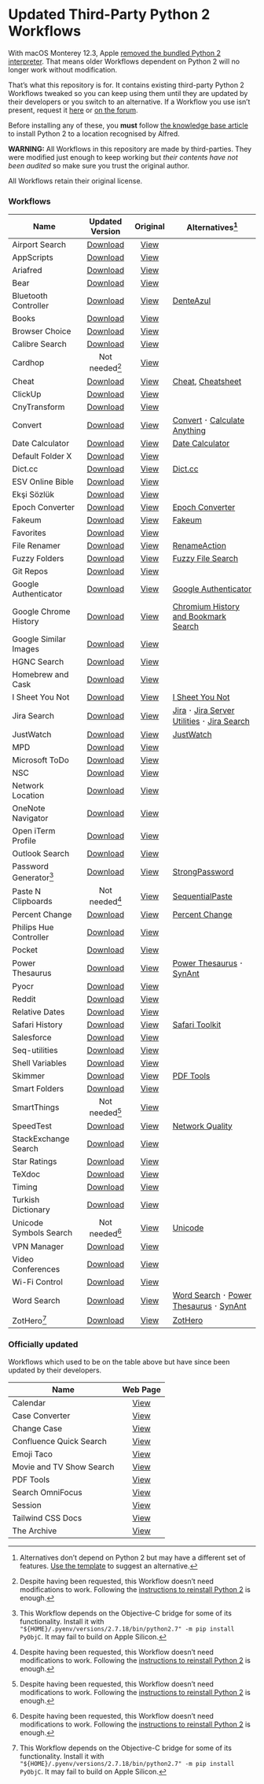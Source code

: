# Updated Third-Party Python 2 Workflows

With macOS Monterey 12.3, Apple [removed the bundled Python 2 interpreter](https://developer.apple.com/documentation/macos-release-notes/macos-12_3-release-notes#Python). That means older Workflows dependent on Python 2 will no longer work without modification.

That’s what this repository is for. It contains existing third-party Python 2 Workflows tweaked so you can keep using them until they are updated by their developers or you switch to an alternative. If a Workflow you use isn’t present, request it [here](https://github.com/alfredapp/updated-third-party-python2-workflows/issues/new?template=request_workflow.yml) or [on the forum](https://www.alfredforum.com/topic/17941-making-python-2-workflows-work-on-macos-monterey-123-and-above/).

Before installing any of these, you **must** follow [the knowledge base article](https://www.alfredapp.com/help/kb/python-2-monterey/) to install Python 2 to a location recognised by Alfred.

**WARNING:** All Workflows in this repository are made by third-parties. They were modified just enough to keep working but *their contents have not been audited* so make sure you trust the original author.

All Workflows retain their original license.

### Workflows

<!-- BEGIN WORKFLOWS TABLE -->
| Name | Updated Version | Original | Alternatives[^1] |
| --- | :---: | :---: | --- |
| Airport Search | [Download](https://github.com/alfredapp/updated-third-party-python2-workflows/raw/main/Workflows/Airport%20Search.alfredworkflow) | [View](https://www.alfredforum.com/topic/9843-icao-iata-airport-searching/) | |
| AppScripts | [Download](https://github.com/alfredapp/updated-third-party-python2-workflows/raw/main/Workflows/AppScripts.alfredworkflow) | [View](https://www.alfredforum.com/topic/4218-appscripts-—-list-search-and-run-applescripts-for-the-active-application/) | |
| Ariafred | [Download](https://github.com/alfredapp/updated-third-party-python2-workflows/raw/main/Workflows/Ariafred.alfredworkflow) | [View](https://github.com/Wildog/Ariafred) | |
| Bear | [Download](https://github.com/alfredapp/updated-third-party-python2-workflows/raw/main/Workflows/Bear.alfredworkflow) | [View](https://www.alfredforum.com/topic/10403-bear-workflow-search-and-create-notes/) | |
| Bluetooth Controller | [Download](https://github.com/alfredapp/updated-third-party-python2-workflows/raw/main/Workflows/Bluetooth%20Controller.alfredworkflow) | [View](https://www.alfredforum.com/topic/14589-bluetooth-controller/) | [DenteAzul](https://www.alfredforum.com/topic/10075-denteazul-—-toggle-bluetooth-and-paired-device-connectivity/) |
| Books | [Download](https://github.com/alfredapp/updated-third-party-python2-workflows/raw/main/Workflows/Books.alfredworkflow) | [View](https://www.alfredforum.com/topic/13147-alfred-books-use-alfred-as-an-interface-to-access-apples-books-application/) | |
| Browser Choice | [Download](https://github.com/alfredapp/updated-third-party-python2-workflows/raw/main/Workflows/Browser%20Choice.alfredworkflow) | [View](https://www.alfredforum.com/topic/11787-any-way-to-open-a-url-with-a-particular-browser/) | |
| Calibre Search | [Download](https://github.com/alfredapp/updated-third-party-python2-workflows/raw/main/Workflows/Calibre%20Search.alfredworkflow) | [View](https://github.com/mpco/AlfredWorkflow-Calibre-Search) | |
| Cardhop | Not needed[^3] | [View](https://www.alfredforum.com/topic/10917-cardhop-workflow/) | |
| Cheat | [Download](https://github.com/alfredapp/updated-third-party-python2-workflows/raw/main/Workflows/Cheat.alfredworkflow) | [View](https://www.alfredforum.com/topic/13206-alfred-cheat-manage-your-own-cheat-sheets) | [Cheat](https://github.com/giovannicoppola/alfred-cheat/releases/latest), [Cheatsheet](https://github.com/giovannicoppola/alfred-workflow-cheatsheet/releases/latest) |
| ClickUp | [Download](https://github.com/alfredapp/updated-third-party-python2-workflows/raw/main/Workflows/ClickUp.alfredworkflow) | [View](https://www.alfredforum.com/topic/14384-clickup-workflow-task-management/) | |
| CnyTransform | [Download](https://github.com/alfredapp/updated-third-party-python2-workflows/raw/main/Workflows/CnyTransform.alfredworkflow) | [View](https://github.com/TerryX-Lee/AlfredWorkflow_CnyTransform) | |
| Convert | [Download](https://github.com/alfredapp/updated-third-party-python2-workflows/raw/main/Workflows/Convert.alfredworkflow) | [View](https://www.alfredforum.com/topic/3980-offline-unit-conversion-workflow/) | [Convert](https://github.com/giovannicoppola/alfred-convert) 𐄁 [Calculate Anything](https://github.com/biati-digital/alfred-calculate-anything) |
| Date Calculator | [Download](https://github.com/alfredapp/updated-third-party-python2-workflows/raw/main/Workflows/Date%20Calculator.alfredworkflow) | [View](https://github.com/MuppetGate/Alfred-Workflows-DateCalculator) | [Date Calculator](https://github.com/giovannicoppola/alfred-DateCalculator) |
| Default Folder X | [Download](https://github.com/alfredapp/updated-third-party-python2-workflows/raw/main/Workflows/Default%20Folder%20X.alfredworkflow) | [View](https://www.alfredforum.com/topic/8695-default-folder-x/) | |
| Dict.cc | [Download](https://github.com/alfredapp/updated-third-party-python2-workflows/raw/main/Workflows/Dict.cc.alfredworkflow) | [View](https://github.com/dennis-tra/alfred-dict.cc-workflow) | [Dict.cc](https://github.com/dennis-tra/alfred-dict.cc-workflow) |
| ESV Online Bible | [Download](https://github.com/alfredapp/updated-third-party-python2-workflows/raw/main/Workflows/ESV%20Online%20Bible.alfredworkflow) | [View](https://www.alfredforum.com/topic/9663-esv-online-bible/) | |
| Ekşi Sözlük | [Download](https://github.com/alfredapp/updated-third-party-python2-workflows/raw/main/Workflows/Ekşi%20Sözlük.alfredworkflow) | [View](https://github.com/ttuygun/alfred-eksi-sozluk-workflow) | |
| Epoch Converter | [Download](https://github.com/alfredapp/updated-third-party-python2-workflows/raw/main/Workflows/Epoch%20Converter.alfredworkflow) | [View](https://www.alfredforum.com/topic/12048-epoch-converter/) | [Epoch Converter](https://github.com/giovannicoppola/alfred-epoch-converter) |
| Fakeum | [Download](https://github.com/alfredapp/updated-third-party-python2-workflows/raw/main/Workflows/Fakeum.alfredworkflow) | [View](https://www.alfredforum.com/topic/5319-fakeum-—-generate-fake-test-datasets-in-alfred/) | [Fakeum](https://github.com/giovannicoppola/alfred-fakeum) |
| Favorites | [Download](https://github.com/alfredapp/updated-third-party-python2-workflows/raw/main/Workflows/Favorites.alfredworkflow) | [View](http://www.packal.org/workflow/favorites) | |
| File Renamer | [Download](https://github.com/alfredapp/updated-third-party-python2-workflows/raw/main/Workflows/File%20Renamer.alfredworkflow) | [View](https://github.com/realliyifei/alfred-file-renamer) | [RenameAction](https://www.alfredforum.com/topic/2722-renameaction-—-rename-files-and-folders/) |
| Fuzzy Folders | [Download](https://github.com/alfredapp/updated-third-party-python2-workflows/raw/main/Workflows/Fuzzy%20Folders.alfredworkflow) | [View](https://www.alfredforum.com/topic/4042-fuzzy-folders/) | [Fuzzy File Search](https://www.alfredforum.com/topic/17011-fuzzy-file-search-bring-powers-of-fzf-to-alfred/) |
| Git Repos | [Download](https://github.com/alfredapp/updated-third-party-python2-workflows/raw/main/Workflows/Git%20Repos.alfredworkflow) | [View](https://www.alfredforum.com/topic/4588-find-filter-open-git-repositories/) | |
| Google Authenticator | [Download](https://github.com/alfredapp/updated-third-party-python2-workflows/raw/main/Workflows/Google%20Authenticator.alfredworkflow) | [View](https://www.alfredforum.com/topic/4062-gauth-google-authenticator-time-based-two-factor-authentication/) | [Google Authenticator](https://github.com/tbrek/alfred-workflow-gauth/) |
| Google Chrome History | [Download](https://github.com/alfredapp/updated-third-party-python2-workflows/raw/main/Workflows/Google%20Chrome%20History.alfredworkflow) | [View](https://github.com/tupton/alfred-chrome-history) | [Chromium History and Bookmark Search](https://www.alfredforum.com/topic/13788-chromium-bookmarks-and-history-search/) |
| Google Similar Images | [Download](https://github.com/alfredapp/updated-third-party-python2-workflows/raw/main/Workflows/Google%20Similar%20Images.alfredworkflow) | [View](https://github.com/deanishe/alfred-similar-image-search) | |
| HGNC Search | [Download](https://github.com/alfredapp/updated-third-party-python2-workflows/raw/main/Workflows/HGNC%20Search.alfredworkflow) | [View](https://github.com/danielecook/HGNC-Search) | |
| Homebrew and Cask | [Download](https://github.com/alfredapp/updated-third-party-python2-workflows/raw/main/Workflows/Homebrew%20and%20Cask.alfredworkflow) | [View](https://www.alfredforum.com/topic/4270-homebrew-and-cask-for-alfred/) | |
| I Sheet You Not | [Download](https://github.com/alfredapp/updated-third-party-python2-workflows/raw/main/Workflows/I%20Sheet%20You%20Not.alfredworkflow) | [View](https://www.alfredforum.com/topic/9469-i-sheet-you-not-plug-excel-into-alfred/) | [I Sheet You Not](https://github.com/giovannicoppola/i-sheet-you-not) |
| Jira Search | [Download](https://github.com/alfredapp/updated-third-party-python2-workflows/raw/main/Workflows/Jira%20Search.alfredworkflow) | [View](https://www.packal.org/workflow/jira-search) | [Jira](https://github.com/mjhuber/alfred-jira) 𐄁 [Jira Server Utilities](https://github.com/scarstens/alfred-workflow-jira-search-utilities) 𐄁 [Jira Search](https://github.com/titouanmathis/alfred-jira-search) |
| JustWatch | [Download](https://github.com/alfredapp/updated-third-party-python2-workflows/raw/main/Workflows/JustWatch.alfredworkflow) | [View](https://www.alfredforum.com/topic/14853-justwatch-alfred-workflow/) | [JustWatch](https://github.com/vinaywadhwa/justwatch-alfred) |
| MPD | [Download](https://github.com/alfredapp/updated-third-party-python2-workflows/raw/main/Workflows/MPD.alfredworkflow) | [View](https://www.alfredforum.com/topic/10370-mpd-music-player-daemon-client/) | |
| Microsoft ToDo | [Download](https://github.com/alfredapp/updated-third-party-python2-workflows/raw/main/Workflows/Microsoft%20ToDo.alfredworkflow) | [View](https://www.alfredforum.com/topic/14864-microsoft-todo-wunderlist-replacement-workflow/) | |
| NSC | [Download](https://github.com/alfredapp/updated-third-party-python2-workflows/raw/main/Workflows/NSC.alfredworkflow) | [View](https://www.alfredforum.com/topic/1975-nsc-number-system-converter/) | |
| Network Location | [Download](https://github.com/alfredapp/updated-third-party-python2-workflows/raw/main/Workflows/Network%20Location.alfredworkflow) | [View](https://www.alfredforum.com/topic/4533-list-filter-and-activate-network-locations-from-within-alfred/) | |
| OneNote Navigator | [Download](https://github.com/alfredapp/updated-third-party-python2-workflows/raw/main/Workflows/OneNote%20Navigator.alfredworkflow) | [View](https://github.com/kevin-funderburg/alfred-microsoft-onenote-navigator) | |
| Open iTerm Profile | [Download](https://github.com/alfredapp/updated-third-party-python2-workflows/raw/main/Workflows/Open%20iTerm%20Profile.alfredworkflow) | [View](https://github.com/jessedobbelaere/alfred-iterm-profiles-workflow) | |
| Outlook Search | [Download](https://github.com/alfredapp/updated-third-party-python2-workflows/raw/main/Workflows/Outlook%20Search.alfredworkflow) | [View](https://www.alfredforum.com/topic/11320-workflow-for-outlook-v16-search/) | |
| Password Generator[^2] | [Download](https://github.com/alfredapp/updated-third-party-python2-workflows/raw/main/Workflows/Password%20Generator.alfredworkflow) | [View](https://www.alfredforum.com/topic/6653-secure-password-generator/) | [StrongPassword](https://www.alfredforum.com/topic/1233-strongpassword) |
| Paste N Clipboards | Not needed[^3] | [View](https://www.packal.org/workflow/paste-n-clipboards) | [SequentialPaste](https://www.alfredforum.com/topic/14534-sequentialpaste-—-paste-previous-clipboard-entries-in-order/) |
| Percent Change | [Download](https://github.com/alfredapp/updated-third-party-python2-workflows/raw/main/Workflows/Percent%20Change.alfredworkflow) | [View](https://www.alfredforum.com/topic/4731-percent-change/) | [Percent Change](https://github.com/giovannicoppola/alfred-percent-change) |
| Philips Hue Controller | [Download](https://github.com/alfredapp/updated-third-party-python2-workflows/raw/main/Workflows/Philips%20Hue%20Controller.alfredworkflow) | [View](https://www.alfredforum.com/topic/2723-philips-hue-controller-workflow/) | |
| Pocket | [Download](https://github.com/alfredapp/updated-third-party-python2-workflows/raw/main/Workflows/Pocket.alfredworkflow) | [View](https://www.alfredforum.com/topic/4127-pocket-for-alfred/) | |
| Power Thesaurus | [Download](https://github.com/alfredapp/updated-third-party-python2-workflows/raw/main/Workflows/Power%20Thesaurus.alfredworkflow) | [View](https://www.alfredforum.com/topic/10576-power-thesaurus-search/) | [Power Thesaurus](https://github.com/giovannicoppola/alfred-powerthesaurus) 𐄁 [SynAnt](https://www.alfredforum.com/topic/3954-synant) |
| Pyocr | [Download](https://github.com/alfredapp/updated-third-party-python2-workflows/raw/main/Workflows/Pyocr.alfredworkflow) | [View](https://github.com/AcerFeng/Pyocr-Alfredworkflow) | |
| Reddit | [Download](https://github.com/alfredapp/updated-third-party-python2-workflows/raw/main/Workflows/Reddit.alfredworkflow) | [View](https://www.alfredforum.com/topic/5317-browse-reddit/) | |
| Relative Dates | [Download](https://github.com/alfredapp/updated-third-party-python2-workflows/raw/main/Workflows/Relative%20Dates.alfredworkflow) | [View](https://www.alfredforum.com/topic/4056-relative-dates/) | |
| Safari History | [Download](https://github.com/alfredapp/updated-third-party-python2-workflows/raw/main/Workflows/Safari%20History.alfredworkflow) | [View](https://github.com/tupton/alfred-safari-history) | [Safari Toolkit](https://github.com/addozhang/alfred-safari-toolkit) |
| Salesforce | [Download](https://github.com/alfredapp/updated-third-party-python2-workflows/raw/main/Workflows/Salesforce.alfredworkflow) | [View](https://www.alfredforum.com/topic/10892-search-in-salesforce-alfred-3-worklfow/) | |
| Seq-utilities | [Download](https://github.com/alfredapp/updated-third-party-python2-workflows/raw/main/Workflows/Seq-utilities.alfredworkflow) | [View](https://github.com/danielecook/seq-utilities-alfred) | |
| Shell Variables | [Download](https://github.com/alfredapp/updated-third-party-python2-workflows/raw/main/Workflows/Shell%20Variables.alfredworkflow) | [View](https://github.com/hug33k/Alfred-ShellVariables) | |
| Skimmer | [Download](https://github.com/alfredapp/updated-third-party-python2-workflows/raw/main/Workflows/Skimmer.alfredworkflow) | [View](https://www.alfredforum.com/topic/4052-skimmer-pdf-actions-for-skim/) | [PDF Tools](https://www.alfredforum.com/topic/9276-alfred-pdf-tools-–-optimize-encrypt-and-manipulate-pdf-files/) |
| Smart Folders | [Download](https://github.com/alfredapp/updated-third-party-python2-workflows/raw/main/Workflows/Smart%20Folders.alfredworkflow) | [View](https://www.alfredforum.com/topic/3385-smartfolders-browse-and-search-the-contents-of-your-saved-searches/) | |
| SmartThings | Not needed[^3] | [View](https://github.com/mattnichols/SmartThings-Alfred) | |
| SpeedTest | [Download](https://github.com/alfredapp/updated-third-party-python2-workflows/raw/main/Workflows/SpeedTest.alfredworkflow) | [View](http://www.packal.org/workflow/speedtest-0) | [Network Quality](https://www.alfredforum.com/topic/18257-network-quality-—-test-your-internet-connection/) |
| StackExchange Search | [Download](https://github.com/alfredapp/updated-third-party-python2-workflows/raw/main/Workflows/StackExchange%20Search.alfredworkflow) | [View](https://www.alfredforum.com/topic/5318-search-stackoverflow/) | |
| Star Ratings | [Download](https://github.com/alfredapp/updated-third-party-python2-workflows/raw/main/Workflows/Star%20Ratings.alfredworkflow) | [View](https://www.alfredforum.com/topic/8132-star-ratings-rate-your-files-like-in-itunes/) | |
| TeXdoc | [Download](https://github.com/alfredapp/updated-third-party-python2-workflows/raw/main/Workflows/TeXdoc.alfredworkflow) | [View](https://www.alfredforum.com/topic/8705-texdoc-workflow/) | |
| Timing | [Download](https://github.com/alfredapp/updated-third-party-python2-workflows/raw/main/Workflows/Timing.alfredworkflow) | [View](https://github.com/zhengyu-yang/alfred-timing) | |
| Turkish Dictionary | [Download](https://github.com/alfredapp/updated-third-party-python2-workflows/raw/main/Workflows/Turkish%20Dictionary.alfredworkflow) | [View](https://github.com/jmcannon/alfred-tureng) | |
| Unicode Symbols Search | Not needed[^3] | [View](https://www.alfredforum.com/topic/1404-find-and-paste-unicode-symbols-arrow-triangles-greek-and-more/) | [Unicode](https://github.com/deanishe/alfred-unicode) |
| VPN Manager | [Download](https://github.com/alfredapp/updated-third-party-python2-workflows/raw/main/Workflows/VPN%20Manager.alfredworkflow) | [View](https://www.alfredforum.com/topic/7333-vpn-connection-manager/) | |
| Video Conferences | [Download](https://github.com/alfredapp/updated-third-party-python2-workflows/raw/main/Workflows/Video%20Conferences.alfredworkflow) | [View](https://www.deanishe.net/post/2020/05/workflow-video-conferences/) | |
| Wi-Fi Control | [Download](https://github.com/alfredapp/updated-third-party-python2-workflows/raw/main/Workflows/Wi-Fi%20Control.alfredworkflow) | [View](https://github.com/miromannino/alfred-wifi-control) | |
| Word Search | [Download](https://github.com/alfredapp/updated-third-party-python2-workflows/raw/main/Workflows/Word%20Search.alfredworkflow) | [View](https://www.alfredforum.com/topic/11074-word-search-a-workflow-to-make-you-a-better-writer/) | [Word Search](https://github.com/jun6lee/Alfred-WordSearch) 𐄁 [Power Thesaurus](https://github.com/giovannicoppola/alfred-powerthesaurus) 𐄁 [SynAnt](https://www.alfredforum.com/topic/3954-synant) |
| ZotHero[^2] | [Download](https://github.com/alfredapp/updated-third-party-python2-workflows/raw/main/Workflows/ZotHero.alfredworkflow) | [View](https://www.alfredforum.com/topic/11658-zothero-—-generate-zotero-citations-in-alfred/) | [ZotHero](https://github.com/giovannicoppola/zothero) |
<!-- END WORKFLOWS TABLE -->

### Officially updated

Workflows which used to be on the table above but have since been updated by their developers.

| Name | Web Page |
| --- | :---: |
| Calendar | [View](https://github.com/cleobis/alfred-cal) |
| Case Converter| [View](https://www.alfredforum.com/topic/2180-case-converter-including-title-case/) |
| Change Case | [View](https://github.com/gillibrand/alfred-change-case) |
| Confluence Quick Search | [View](https://www.alfredforum.com/topic/10234-atlassian-confluence-quick-search/) | |
| Emoji Taco | [View](http://github.com/jeeftor/EmojiTaco) |
| Movie and TV Show Search | [View](https://www.alfredforum.com/topic/5355-movie-and-tv-show-search/) |
| PDF Tools | [View](https://www.alfredforum.com/topic/9276-alfred-pdf-tools-–-optimize-encrypt-and-manipulate-pdf-files/) |
| Search OmniFocus | [View](https://github.com/rhydlewis/alfred-search-omnifocus) |
| Session | [View](https://www.alfredforum.com/topic/17627-session-workflow/) |
| Tailwind CSS Docs | [View](https://github.com/techouse/alfred-tailwindcss-docs) |
| The Archive | [View](https://www.alfredforum.com/topic/15090-alfred-workflow-for-the-archive/) |

[^1]: Alternatives don’t depend on Python 2 but may have a different set of features. [Use the template](https://github.com/alfredapp/updated-third-party-python2-workflows/issues/new?template=suggest_alternative.yml) to suggest an alternative.

[^2]: This Workflow depends on the Objective-C bridge for some of its functionality. Install it with `"${HOME}/.pyenv/versions/2.7.18/bin/python2.7" -m pip install PyObjC`. It may fail to build on Apple Silicon.

[^3]: Despite having been requested, this Workflow doesn’t need modifications to work. Following the [instructions to reinstall Python 2](https://www.alfredapp.com/help/kb/python-2-monterey/) is enough.
